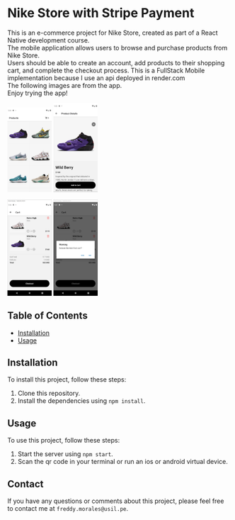 # Nike Store with Stripe Payment

This is an e-commerce project for Nike Store, created as part of a React Native development course. <br>
The mobile application allows users to browse and purchase products from Nike Store. <br>
Users should be able to create an account, add products to their shopping cart, and complete the checkout process.
This is a FullStack Mobile implementation because I use an api deployed in render.com <br>
The following images are from the app. <br>
Enjoy trying the app!

<p>
  <img src="https://github.com/fredsalv01/nike-store/blob/ui/assets/Captura1.PNG?raw=true" width="100" title="products">
  <img src="https://github.com/fredsalv01/nike-store/blob/ui/assets/Captura2.PNG?raw=true" width="100" title="product detail">
</p>
<p>
  <img src="https://github.com/fredsalv01/nike-store/blob/ui/assets/Captura3.PNG?raw=true" width="100" title="cart">
  <img src="https://github.com/fredsalv01/nike-store/blob/ui/assets/Captura4.PNG?raw=true" width="100" title="drop item from cart">
</p>

## Table of Contents

- [Installation](#installation)
- [Usage](#usage)

## Installation

To install this project, follow these steps:

1. Clone this repository.
2. Install the dependencies using `npm install`.

## Usage

To use this project, follow these steps:

1. Start the server using `npm start`.
2. Scan the qr code in your terminal or run an ios or android virtual device.

## Contact

If you have any questions or comments about this project, please feel free to contact me at `freddy.morales@usil.pe`.

